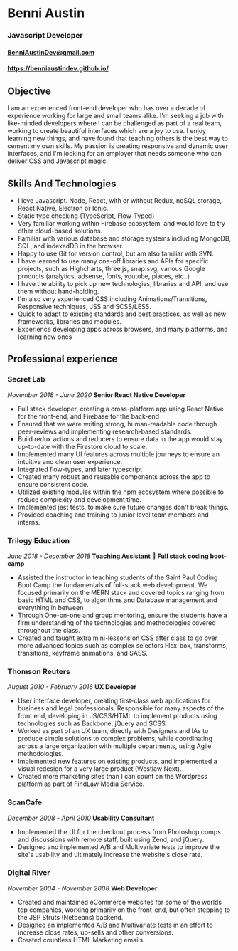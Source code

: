 # Benni Austin
### Javascript Developer
#### BenniAustinDev@gmail.com
#### https://benniaustindev.github.io/

## Objective

I am an experienced front-end developer who has over a decade of experience working for large and small teams alike. I'm seeking a job with like-minded developers where I can be challenged as part of a real team, working to create beautiful interfaces which are a joy to use. I enjoy learning new things, and have found that teaching others is the best way to cement my own skills. My passion is creating responsive and dynamic user interfaces, and I'm looking for an employer that needs someone who can deliver CSS and Javascript magic.

## Skills And Technologies

* I love Javascript. Node, React, with or without Redux, noSQL storage, React Native, Electron or Ionic.
* Static type checking (TypeScript, Flow-Typed)
* Very familiar working  within Firebase ecosystem, and would love to try other cloud-based solutions.
* Familiar with various database and storage systems including MongoDB, SQL, and indexedDB in the browser.
* Happy to use Git for version control, but am also familiar with SVN.
* I have learned to use many one-off libraries and APIs for specific projects, such as Highcharts, three.js, snap.svg, various Google products (analytics, adsense, fonts, youtube, places, etc..)
* I have the ability to pick up new technologies, libraries and API, and use them without hand-holding.
* I'm also very experienced CSS including Animations/Transitions, Responsive techniques, JSS and SCSS/LESS.
* Quick to adapt to existing standards and best practices, as well as new frameworks, libraries and modules.
* Experience developing apps across browsers, and many platforms, and learning new ones

## Professional experience

### Secret Lab
_November 2018 - June 2020_
**Senior React Native Developer**
* Full stack developer, creating a cross-platform app using React Native for the front-end, and Firebase for the back-end
* Ensured that we were writing strong, human-readable code through peer-reviews and implementing research-based standards.
* Build redux actions and reducers to ensure data in the app would stay up-to-date with the Firestore cloud to scale.
* Implemented many UI features across multiple journeys to ensure an intuitive and clean user experience.
* Integrated flow-types, and later typescript
* Created many robust and reusable components across the app to ensure consistent code.
* Utilized existing modules within the npm ecosystem where possible to reduce complexity and development time.
* Implemented jest tests, to make sure future changes don't break things.
* Provided coaching and training to junior level team members and interns.

### Trilogy Education
_June 2018 - December 2018_
**Teaching Assistant  Full stack coding boot-camp**
* Assisted the instructor in teaching students of the Saint Paul Coding Boot Camp the fundamentals of full-stack web development. We focused primarily on the MERN stack and covered topics ranging from basic HTML and CSS, to algorithms and Database management and everything in between
* Through One-on-one and group mentoring, ensure the students have a firm understanding of the technologies and methodologies covered throughout the class.
* Created and taught extra mini-lessons on CSS after class to go over more advanced topics such as complex selectors Flex-box, transforms, transitions, keyframe animations, and SASS.

### Thomson Reuters
_August 2010 - February 2016_
**UX Developer**
* User interface developer, creating first-class web applications for business and legal professionals. Responsible for many aspects of the front end, developing in JS/CSS/HTML to implement products using technologies such as Backbone, jQuery and SCSS.
* Worked as part of an UX team, directly with Designers and IAs to produce simple solutions to complex problems, while coordinating across a large organization with multiple departments, using Agile methodologies.
* Implemented new features on existing products, and implemented a visual redesign for a very large product (Westlaw Next).
* Created more marketing sites than I can count on the Wordpress platform as part of FindLaw Media Service.

### ScanCafe
_December 2008 - April 2010_
**Usability Consultant**
* Implemented the UI for the checkout process from Photoshop comps and discussions with remote staff, built using Zend, and jQuery.
* Designed and implemented A/B and Multivariate tests to improve the site's usability and ultimately increase the website's close rate.

### Digital River
_November 2004 - November 2008_
**Web Developer**
* Created and maintained eCommerce websites for some of the worlds top companies, working primarily on the front-end, but often stepping to the JSP Struts (Netbeans) backend.
* Designed an implemented A/B and Multivariate tests in an effort to increase close rates, up-sells and other conversions.
* Created countless HTML Marketing emails.
